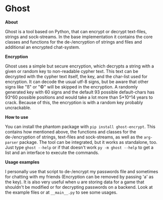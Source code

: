 # Ghost

**About**

Ghost is a tool based on Python, that can encrypt or decrypt text-files, strings and sock-streams.
In the base implementation it contains the core classes and functions for the de-/encryption
of strings and files and additional an encrypted chat-system.

**Encryption**

Ghost uses a simple but secure encryption, which decrypts a string with a given or random key to non-readable
cypher text. This text can be decrypted with the cypher text itself, the key, and the char-list
used for encryption. It can decode the usual utf-8 signs, but be aware that other signs like "ß" or "©" will be skipped 
in the encryption. A randomly generated key with 60 signs and the default 93 possible default-chars has 93^60 
possible positions and would take a lot more than 5*10^14 years to crack. Because of this, the encryption 
is with a random key probably uncrackable. 

**How to use**

You can install the phantom package with `pip install ghost-encrypt`. This contains how mentioned above, the functions 
and classes for the de-/encryption of strings, text-files and sock-streams, as well as the `arg-parser` package. The 
tool can be integrated, but it works as standalone, too. Just type `ghost --help` or if that doesn't work 
`py -m ghost --help` to get a list and an interface to execute the commands.

**Usage examples**

I personally use that script to de-/encrypt my passwords file and sometimes for chatting with my friends 
(Encryption can be removed by passing 'a' as the key). It is also very useful when u are storing data for
a game that shouldn't be modified or for decrypting passwords on a backend.
Look at the example files or at `__main__.py` to see some usages.
